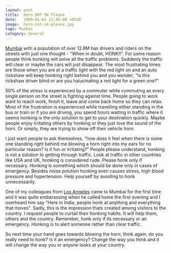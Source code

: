```yaml
---
layout: post
title:  Horn NOT OK Please
date:   2009-01-01 21:45:00 +0530
image:  horn-not-ok-please.jpg
tags: Mumbai
category: General
---
```


[Mumbai](https://en.wikipedia.org/wiki/Mumbai) with a population of over 12.8M has drivers and riders on the streets with just one thought - "When in doubt, HONK!!". For some reason people think honking will solve all the traffic problems. Suddenly the traffic will clear or maybe the cars will just disappear. The most frustrating times are those when you are at a traffic light with the red light on and an auto rickshaw will keep honking right behind you and you wonder, "Is this rickshaw driver blind or are you halucinating a red light for a green one?"

50% of the stress is experienced by a commuter while commuting as every single person on the street is fighting against time. People going to work want to reach work, finish it, leave and come back home so they can relax. Most of the frustration is experienced while travelling either standing in the bus or train or if you are driving, you spend hours waiting in traffic where it seems honking is the only solution to get to your destination quickly. Maybe people enjoy irritating others by honking or they just love the sound of the horn. Or simply, they are trying to show off their vehicle horn.

I just want people to ask themselves, "how does it feel when there is some one standing right behind me blowing a horn right into my ears for no particular reason? Is it fun or irritating?" People please understand, honking is not a solution to getting through traffic. Look at traffic in other countries like USA and UK, honking is considered rude. Please honk only if necessary. Honking is something which should be done only in cases of emergency. Besides noise polution honking even causes stress, high blood pressure and hypertension. Help yourself by avoiding to honk unnecessarily.

One of my colleagues from [Los Angeles](https://en.wikipedia.org/wiki/Los_Angeles) came to Mumbai for the first time and it was quite embarassing when he called home the first evening and I overheard him say "Here in India, people honk at anything and everything that moves". Sadly, this is the impression thats created among visitors to the country. I request people to curtail their honking habits. It will help them, others and the country. Remember, honk only if its necessary or an emergency. Honking is to alert someone rather than clear traffic.

So next time your hand goes towards blowing the horn, think again, do you really need to honk? Is it an emergency? Change the way you think and it will change the way you or anyone looks at your country.